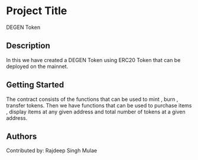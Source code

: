 # Project Title

DEGEN Token

## Description

In this we have created a DEGEN Token using ERC20 Token that can be deployed on the mainnet.

## Getting Started

The contract consists of the functions that can be used to mint , burn , transfer tokens.
Then we have functions that can be used to purchase items , display items at any given address and total number of tokens at a given address.

## Authors

Contributed by: Rajdeep Singh Mulae

